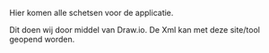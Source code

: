 Hier komen alle schetsen voor de applicatie.

Dit doen wij door middel van Draw.io. De Xml kan met deze site/tool geopend worden.
